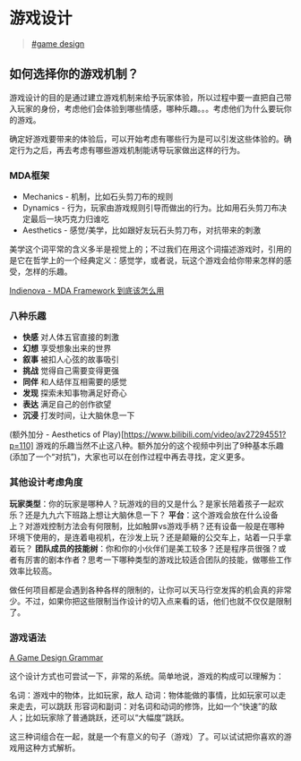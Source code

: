 # 游戏设计

> [\#game design](https://memex.changbai.li/#tag-game%20design)

## 如何选择你的游戏机制？

游戏设计的目的是通过建立游戏机制来给予玩家体验，所以过程中要一直把自己带入玩家的身份，考虑他们会体验到哪些情感，哪种乐趣。。。考虑他们为什么要玩你的游戏。

确定好游戏要带来的体验后，可以开始考虑有哪些行为是可以引发这些体验的。确定行为之后，再去考虑有哪些游戏机制能诱导玩家做出这样的行为。

### MDA框架

- Mechanics - 机制，比如石头剪刀布的规则
- Dynamics - 行为，玩家由游戏规则引导而做出的行为。比如用石头剪刀布决定最后一块巧克力归谁吃
- Aesthetics - 感觉/美学，比如跟好友玩石头剪刀布，对抗带来的刺激

美学这个词平常的含义多半是视觉上的；不过我们在用这个词描述游戏时，引用的是它在哲学上的一个经典定义：感觉学，或者说，玩这个游戏会给你带来怎样的感受，怎样的乐趣。

[Indienova - MDA Framework 到底该怎么用](https://indienova.com/indie-game-development/how-to-put-mda-into-practice/)

### 八种乐趣

- __快感__ 对人体五官直接的刺激
- __幻想__ 享受想象出来的世界
- __叙事__ 被扣人心弦的故事吸引
- __挑战__ 觉得自己需要变得更强
- __同伴__ 和人结伴互相需要的感觉
- __发现__ 探索未知事物满足好奇心
- __表达__ 满足自己的创作欲望
- __沉浸__ 打发时间，让大脑休息一下

(额外加分 - Aesthetics of Play)[https://www.bilibili.com/video/av27294551?p=110]
游戏的乐趣当然不止这八种。额外加分的这个视频中列出了9种基本乐趣(添加了一个“对抗”)，大家也可以在创作过程中再去寻找，定义更多。

### 其他设计考虑角度

__玩家类型__：你的玩家是哪种人？玩游戏的目的又是什么？是家长陪着孩子一起欢乐？还是九九六下班路上想让大脑休息一下？
__平台__：这个游戏会放在什么设备上？对游戏控制方法会有何限制，比如触屏vs游戏手柄？还有设备一般是在哪种环境下使用的，是连着电视机，在沙发上玩？还是颠簸的公交车上，站着一只手拿着玩？
__团队成员的技能树__：你和你的小伙伴们是美工较多？还是程序员很强？或者有厉害的剧本作者？思考一下哪种类型的游戏比较适合团队的技能，做哪些工作效率比较高。

做任何项目都是会遇到各种各样的限制的，让你可以天马行空发挥的机会真的非常少。不过，如果你把这些限制当作设计的切入点来看的话，他们也就不仅仅是限制了。

### 游戏语法

[A Game Design Grammar](https://onlyagame.typepad.com/only_a_game/2005/11/a_game_design_g.html)

这个设计方式也可尝试一下，非常的系统。简单地说，游戏的构成可以理解为：

名词：游戏中的物体，比如玩家，敌人
动词：物体能做的事情，比如玩家可以走来走去，可以跳跃
形容词和副词：对名词和动词的修饰，比如一个“快速”的敌人；比如玩家除了普通跳跃，还可以“大幅度”跳跃。

这三种词组合在一起，就是一个有意义的句子（游戏）了。可以试试把你喜欢的游戏用这种方式解析。